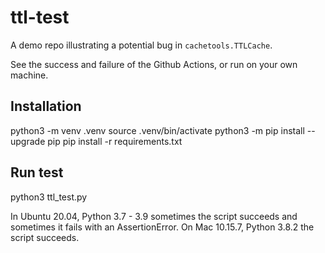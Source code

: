 # ttl-test

A demo repo illustrating a potential bug in `cachetools.TTLCache`.

See the success and failure of the Github Actions, or run on your own machine.

## Installation

  python3 -m venv .venv
  source .venv/bin/activate
  python3 -m pip install --upgrade pip
  pip install -r requirements.txt
  
## Run test

  python3 ttl_test.py
  
In Ubuntu 20.04, Python 3.7 - 3.9 sometimes the script succeeds and sometimes it fails with an AssertionError.
On Mac 10.15.7, Python 3.8.2 the script succeeds.
